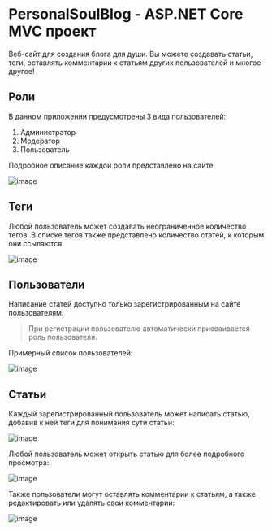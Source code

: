 # PersonalSoulBlog - ASP.NET Core MVC проект
Веб-сайт для создания блога для души. Вы можете создавать статьи, теги, оставлять комментарии к статьям других пользователей и многое другое!

## Роли
В данном приложении предусмотрены 3 вида пользователей:
1. Администратор
2. Модератор
3. Пользователь

Подробное описание каждой роли представлено на сайте:

![image](https://github.com/ValeriGorde/PersonalSoulBlog/assets/107196664/b2dfc25e-836e-4fe5-9d1e-f3fd6240fb57)

## Теги
Любой пользователь может создавать неограниченное количество тегов. В списке тегов также представлено количество статей, к которым они ссылаются. 

![image](https://github.com/ValeriGorde/PersonalSoulBlog/assets/107196664/53d9d74b-c7dc-46ba-9dc6-c2d4aba771b8)

## Пользователи
Написание статей доступно только зарегистрированным на сайте пользователям. 
> При регистрации пользователю автоматически присваивается роль пользователя.

Примерный список пользователей:

![image](https://github.com/ValeriGorde/PersonalSoulBlog/assets/107196664/b987b569-acb7-4435-8977-8b5c4990174a)

## Статьи
Каждый зарегистрированный пользователь может написать статью, добавив к ней теги для понимания сути статьи:

![image](https://github.com/ValeriGorde/PersonalSoulBlog/assets/107196664/29c8d8e6-052d-4da8-9b52-bf22dcf1b056)

Любой пользователь может открыть статью для более подробного просмотра:

![image](https://github.com/ValeriGorde/PersonalSoulBlog/assets/107196664/e16603f1-84e1-4969-8233-c5bc01a43d73)

Также пользователи могут оставлять комментарии к статьям, а также редактировать или удалять свои комментарии:

![image](https://github.com/ValeriGorde/PersonalSoulBlog/assets/107196664/f9c21c9b-ec3d-474e-a434-437f4a313bd3)








